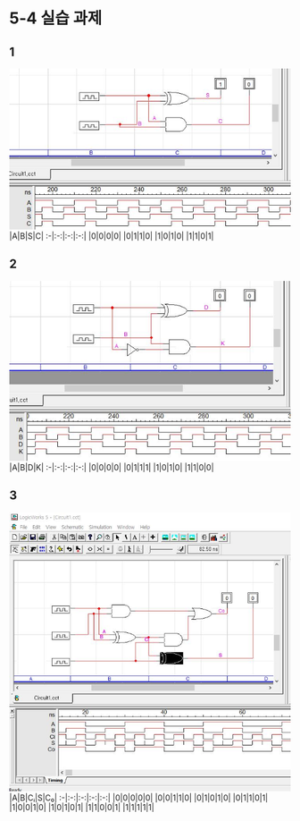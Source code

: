 # 5-4 실습 과제
## 1
![1](img6/1.JPG)
|A|B|S|C|
:-|:-:|:-:|:-:|
|0|0|0|0|
|0|1|1|0|
|1|0|1|0|
|1|1|0|1|

## 2
![1](img6/2.JPG)
|A|B|D|K|
:-|:-:|:-:|:-:|
|0|0|0|0|
|0|1|1|1|
|1|0|1|0|
|1|1|0|0|

## 3
![1](img6/3.JPG)
|A|B|Cᵢ|S|C₀|
:-|:-:|:-:|:-:|:-:|
|0|0|0|0|0|
|0|0|1|1|0|
|0|1|0|1|0|
|0|1|1|0|1|
|1|0|0|1|0|
|1|0|1|0|1|
|1|1|0|0|1|
|1|1|1|1|1|
